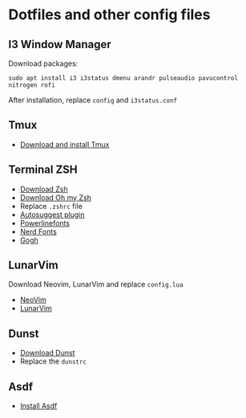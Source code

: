 # Dotfiles and other config files

## I3 Window Manager
Download packages:
```
sudo apt install i3 i3status dmenu arandr pulseaudio pavucontrol nitrogen rofi
```
After installation, replace `config` and `i3status.conf`

## Tmux
* [Download and install Tmux](https://github.com/tmux/tmux/wiki)

## Terminal ZSH
* [Download Zsh](https://www.zsh.org/) 
* [Download Oh my Zsh](https://ohmyz.sh/)
* Replace `.zshrc` file
* [Autosuggest plugin](https://github.com/zsh-users/zsh-autosuggestions)
* [Powerlinefonts](https://github.com/powerline/fonts)
* [Nerd Fonts](https://github.com/ryanoasis/nerd-fonts)
* [Gogh](https://mayccoll.github.io/Gogh/)

## LunarVim
Download Neovim, LunarVim and replace `config.lua`
* [NeoVim](https://neovim.io/)
* [LunarVim](https://www.lunarvim.org/)

## Dunst
* [Download Dunst](https://github.com/dunst-project/dunst)
* Replace the `dunstrc`

## Asdf
* [Install Asdf](https://asdf-vm.com/)
